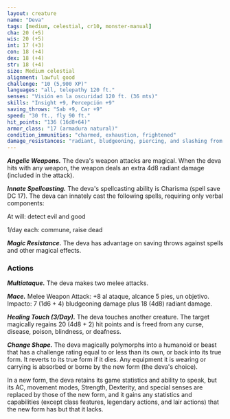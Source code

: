 ```yaml
---
layout: creature
name: "Deva"
tags: [medium, celestial, cr10, monster-manual]
cha: 20 (+5)
wis: 20 (+5)
int: 17 (+3)
con: 18 (+4)
dex: 18 (+4)
str: 18 (+4)
size: Medium celestial
alignment: lawful good
challenge: "10 (5,900 XP)"
languages: "all, telepathy 120 ft."
senses: "Visión en la oscuridad 120 ft. (36 mts)"
skills: "Insight +9, Percepción +9"
saving_throws: "Sab +9, Car +9"
speed: "30 ft., fly 90 ft."
hit_points: "136 (16d8+64)"
armor_class: "17 (armadura natural)"
condition_immunities: "charmed, exhaustion, frightened"
damage_resistances: "radiant, bludgeoning, piercing, and slashing from nonmagical weapons"
---
```


***Angelic Weapons.*** The deva's weapon attacks are magical. When the deva hits with any weapon, the weapon deals an extra 4d8 radiant damage (included in the attack).

***Innate Spellcasting.*** The deva's spellcasting ability is Charisma (spell save DC 17). The deva can innately cast the following spells, requiring only verbal components:

At will: detect evil and good

1/day each: commune, raise dead

***Magic Resistance.*** The deva has advantage on saving throws against spells and other magical effects.

### Actions

***Multiataque.*** The deva makes two melee attacks.

***Mace.*** Melee Weapon Attack: +8 al ataque, alcance 5 pies, un objetivo. Impacto: 7 (1d6 + 4) bludgeoning damage plus 18 (4d8) radiant damage.

***Healing Touch (3/Day).*** The deva touches another creature. The target magically regains 20 (4d8 + 2) hit points and is freed from any curse, disease, poison, blindness, or deafness.

***Change Shape.*** The deva magically polymorphs into a humanoid or beast that has a challenge rating equal to or less than its own, or back into its true form. It reverts to its true form if it dies. Any equipment it is wearing or carrying is absorbed or borne by the new form (the deva's choice).

In a new form, the deva retains its game statistics and ability to speak, but its AC, movement modes, Strength, Dexterity, and special senses are replaced by those of the new form, and it gains any statistics and capabilities (except class features, legendary actions, and lair actions) that the new form has but that it lacks.